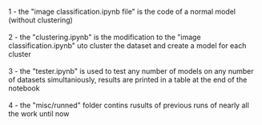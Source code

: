 1 - the "image classification.ipynb file" is the code of a normal model (without clustering) <br> <br>
2 - the "clustering.ipynb" is the modification to the "image classification.ipynb" uto cluster the dataset and create a model for each cluster <br> <br>
3 - the "tester.ipynb" is used to test any number of models on any number of datasets simultaniously, results are printed in a table at the end of the notebook <br> <br>
4 - the "misc/runned" folder contins rusults of previous runs of nearly all the work until now <br> <br>
